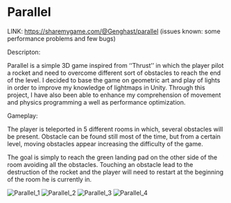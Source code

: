 # Parallel
LINK: https://sharemygame.com/@Genghast/parallel (issues known: some performance problems and few bugs)

Descripton:

Parallel is a simple 3D game inspired from ‘‘Thrust’’ in which the player pilot a rocket and need to overcome different sort of obstacles to reach the end of the level. I decided to base the game on geometric art and play of lights in order to improve my knowledge of lightmaps in Unity. Through this project, I have also been able to enhance my comprehension of movement and physics programming a well as performance optimization.

Gameplay:

The player is teleported in 5 different rooms in which, several obstacles will be present. Obstacle can be found still most of the time, but from a certain level, moving obstacles appear increasing the difficulty of the game.

The goal is simply to reach the green landing pad on the other side of the room avoiding all the obstacles. Touching an obstacle lead to the destruction of the rocket and the player will need to restart at the beginning of the room he is currently in. 

![Parallel_1](https://user-images.githubusercontent.com/66731438/99527447-28de4300-29e0-11eb-80bc-ece4cd32edff.PNG)
![Parallel_2](https://user-images.githubusercontent.com/66731438/99527719-9e4a1380-29e0-11eb-9551-410c49d73084.PNG)
![Parallel_3](https://user-images.githubusercontent.com/66731438/99934485-758b9a80-2da1-11eb-9659-e511c96e4d56.PNG)
![Parallel_4](https://user-images.githubusercontent.com/66731438/99934486-76bcc780-2da1-11eb-8d50-29ee67a67363.PNG)

